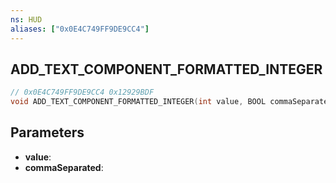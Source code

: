 ```yaml
---
ns: HUD
aliases: ["0x0E4C749FF9DE9CC4"]
---
```

## ADD_TEXT_COMPONENT_FORMATTED_INTEGER

```c
// 0x0E4C749FF9DE9CC4 0x12929BDF
void ADD_TEXT_COMPONENT_FORMATTED_INTEGER(int value, BOOL commaSeparated);
```


## Parameters
* **value**: 
* **commaSeparated**: 

